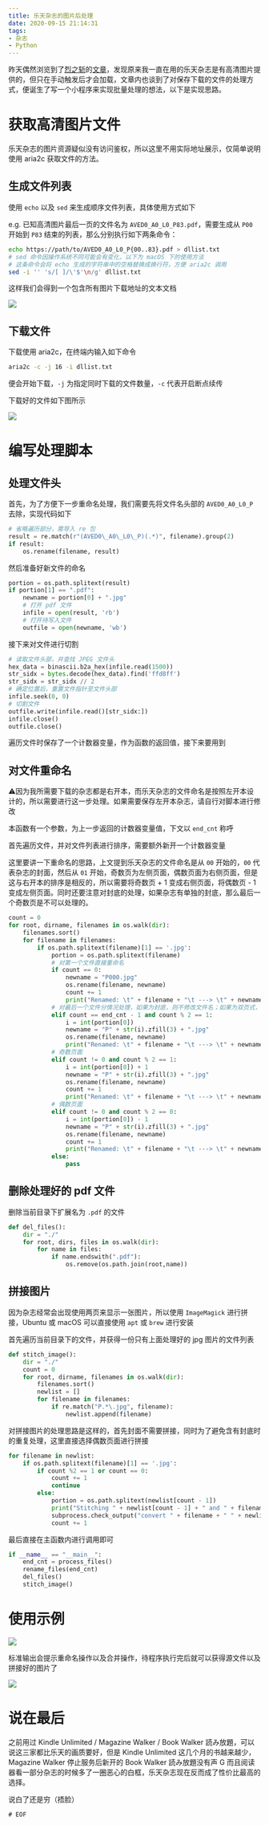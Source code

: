 ```yaml
---
title: 乐天杂志的图片后处理
date: 2020-09-15 21:14:31
tags:
- 杂志
- Python
---
```

昨天偶然浏览到了[烈之斩](https://fireattack.wordpress.com)的[文章](https://fireattack.wordpress.com/2020/08/14/rakuten-magazine)，发现原来我一直在用的乐天杂志是有高清图片提供的，但只在手动触发后才会加载，文章内也谈到了对保存下载的文件的处理方式，便诞生了写一个小程序来实现批量处理的想法，以下是实现思路。

<!--more-->

# 获取高清图片文件

乐天杂志的图片资源疑似没有访问鉴权，所以这里不用实际地址展示，仅简单说明使用 aria2c 获取文件的方法。

## 生成文件列表

使用 `echo` 以及 `sed` 来生成顺序文件列表，具体使用方式如下

e.g. 已知高清图片最后一页的文件名为 `AVED0_A0_L0_P83.pdf`，需要生成从 `P00` 开始到 `P83` 结束的列表，那么分别执行如下两条命令：

```bash
echo https://path/to/AVED0_A0_L0_P{00..83}.pdf > dllist.txt
# sed 命令因操作系统不同可能会有变化，以下为 macOS 下的使用方法
# 这条命令会将 echo 生成的字符串中的空格替换成换行符，方便 aria2c 调用
sed -i '' 's/[ ]/\'$'\n/g' dllist.txt
```

这样我们会得到一个包含所有图片下载地址的文本文档

![](/img/2020/09/15/rakuten-1.png)

## 下载文件

下载使用 aria2c，在终端内输入如下命令

```bash
aria2c -c -j 16 -i dllist.txt
```

便会开始下载，`-j` 为指定同时下载的文件数量，`-c` 代表开启断点续传

下载好的文件如下图所示

![](/img/2020/09/15/rakuten-2.png)

# 编写处理脚本

## 处理文件头

首先，为了方便下一步重命名处理，我们需要先将文件名头部的 `AVED0_A0_L0_P` 去除，实现代码如下

```python
# 省略遍历部分，需导入 re 包
result = re.match(r"(AVED0\_A0\_L0\_P)(.*)", filename).group(2)
if result:
    os.rename(filename, result)
```

然后准备好新文件的命名

```python
portion = os.path.splitext(result)
if portion[1] == ".pdf":
    newname = portion[0] + ".jpg"
    # 打开 pdf 文件
    infile = open(result, 'rb')
    # 打开待写入文件
    outfile = open(newname, 'wb')
```

接下来对文件进行切割

```python
# 读取文件头部，并查找 JPEG 文件头
hex_data = binascii.b2a_hex(infile.read(1500))
str_sidx = bytes.decode(hex_data).find('ffd8ff')
str_sidx = str_sidx // 2
# 确定位置后，重置文件指针至文件头部
infile.seek(0, 0)
# 切割文件
outfile.write(infile.read()[str_sidx:])
infile.close()
outfile.close()
```

遍历文件时保存了一个计数器变量，作为函数的返回值，接下来要用到

## 对文件重命名

⚠️因为我所需要下载的杂志都是右开本，而乐天杂志的文件命名是按照左开本设计的，所以需要进行这一步处理。如果需要保存左开本杂志，请自行对脚本进行修改

本函数有一个参数，为上一步返回的计数器变量值，下文以 `end_cnt` 称呼

首先遍历文件，并对文件列表进行排序，需要额外新开一个计数器变量

这里要讲一下重命名的思路，上文提到乐天杂志的文件命名是从 `00` 开始的，`00` 代表杂志的封面，然后从 `01` 开始，奇数页为左侧页面，偶数页面为右侧页面，但是这与右开本的排序是相反的，所以需要将奇数页 + 1 变成右侧页面，将偶数页 - 1 变成左侧页面。同时还要注意对封底的处理，如果杂志有单独的封底，那么最后一个奇数页是不可以处理的。

```python
count = 0
for root, dirname, filenames in os.walk(dir):
    filenames.sort()
    for filename in filenames:
        if os.path.splitext(filename)[1] == '.jpg':
            portion = os.path.splitext(filename)
            # 对第一个文件直接重命名
            if count == 0:
                newname = "P000.jpg"
                os.rename(filename, newname)
                count += 1
                print("Renamed: \t" + filename + "\t ---> \t" + newname)
            # 对最后一个文件分情况处理，如果为封底，则不修改文件名；如果为双页式，则继续执行
            elif count == end_cnt - 1 and count % 2 == 1:
                i = int(portion[0])
                newname = "P" + str(i).zfill(3) + ".jpg"
                os.rename(filename, newname)
                print("Renamed: \t" + filename + "\t ---> \t" + newname)
            # 奇数页面
            elif count != 0 and count % 2 == 1:
                i = int(portion[0]) + 1
                newname = "P" + str(i).zfill(3) + ".jpg"
                os.rename(filename, newname)
                count += 1
                print("Renamed: \t" + filename + "\t ---> \t" + newname)
            # 偶数页面
            elif count != 0 and count % 2 == 0:
                i = int(portion[0]) - 1
                newname = "P" + str(i).zfill(3) + ".jpg"
                os.rename(filename, newname)
                count += 1
                print("Renamed: \t" + filename + "\t ---> \t" + newname)
            else:
                pass
```

## 删除处理好的 pdf 文件

删除当前目录下扩展名为 `.pdf` 的文件

```python
def del_files():
    dir = "./"
    for root, dirs, files in os.walk(dir):
        for name in files:
            if name.endswith(".pdf"):
                os.remove(os.path.join(root,name))
```

## 拼接图片

因为杂志经常会出现使用两页来显示一张图片，所以使用 `ImageMagick` 进行拼接，Ubuntu 或 macOS 可以直接使用 `apt` 或 `brew` 进行安装

首先遍历当前目录下的文件，并获得一份只有上面处理好的 jpg 图片的文件列表

```python
def stitch_image():
    dir = "./"
    count = 0
    for root, dirname, filenames in os.walk(dir):
        filenames.sort()
        newlist = []
        for filename in filenames:
            if re.match("P.*\.jpg", filename):
                newlist.append(filename)
```

对拼接图片的处理思路是这样的，首先封面不需要拼接，同时为了避免含有封底时的重复处理，这里直接选择偶数页面进行拼接

```python
for filename in newlist:
    if os.path.splitext(filename)[1] == '.jpg':
        if count %2 == 1 or count == 0:
            count += 1
            continue
        else:
            portion = os.path.splitext(newlist[count - 1])
            print("Stitching " + newlist[count - 1] + " and " + filename + " to stitch-" + portion[0] + "-" + filename)
            subprocess.check_output("convert " + filename + " " + newlist[count - 1] + " " + "+append " + "stitch-" + portion[0] + "-" + filename, shell=True)
            count += 1
```

最后直接在主函数内进行调用即可

```python
if __name__ == "__main__":
    end_cnt = process_files()
    rename_files(end_cnt)
    del_files()
    stitch_image()
```

# 使用示例

![](/img/2020/09/15/rakuten-3.png)

标准输出会提示重命名操作以及合并操作，待程序执行完后就可以获得源文件以及拼接好的图片了

![](/img/2020/09/15/rakuten-4.png)

# 说在最后

之前用过 Kindle Unlimited / Magazine Walker / Book Walker 読み放題，可以说这三家都比乐天的画质要好，但是 Kindle Unlimited 这几个月的书越来越少，Magazine Walker 停止服务后新开的 Book Walker 読み放題没有声 G 而且阅读器看一部分杂志的时候多了一圈恶心的白框，乐天杂志现在反而成了性价比最高的选择。

说白了还是穷（捂脸）

`# EOF`
